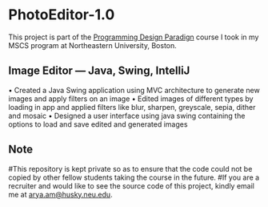 # PhotoEditor-1.0
  This project is part of the [Programming Design Paradign](https://wl11gp.neu.edu/udcprod8/bwckctlg.p_disp_course_detail?cat_term_in=202010&subj_code_in=CS&crse_numb_in=5010#__utma=72955916.1986210861.1577990124.1578366628.1578518371.4&__utmb=72955916.4.10.1578518371&__utmc=72955916&__utmx=-&__utmz=72955916.1578518371.4.3.utmcsr=google|utmccn=(organic)|utmcmd=organic|utmctr=(not%20provided)&__utmv=-&__utmk=5962293) course I took in my MSCS program at Northeastern University, Boston.
  
## Image Editor — Java, Swing, IntelliJ
  • Created a Java Swing application using MVC architecture to generate new images and apply filters on an image
  •	Edited images of different types by loading in app and applied filters like blur, sharpen, greyscale, sepia, dither and mosaic
  •	Designed a user interface using java swing containing the options to load and save edited and generated images

## Note
#This repository is kept private so as to ensure that the code could not be copied by other fellow students taking the course in the future.
#If you are a recruiter and would like to see the source code of this project, kindly email me at arya.am@husky.neu.edu. 
